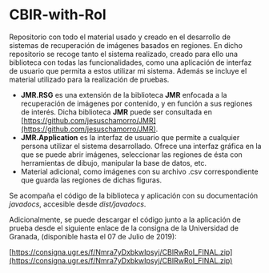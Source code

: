 ﻿# CBIR-with-RoI
Repositorio con todo el material usado y creado en el desarrollo de sistemas de recuperación de imágenes basados en regiones. En dicho repositorio se recoge tanto el sistema realizado, creado para ello una biblioteca con todas las funcionalidades, como una aplicación de interfaz de usuario que permita a estos utilizar mi sistema. Además se incluye el material utilizado para la realización de pruebas.

 - **JMR.RSG** es una extensión de la biblioteca **JMR** enfocada a la recuperación de imágenes por contenido, y en función a sus regiones de interés. Dicha biblioteca **JMR** puede ser consultada en [https://github.com/jesuschamorro/JMR](https://github.com/jesuschamorro/JMR).
 - **JMR.Application** es la interfaz de usuario que permite a cualquier persona utilizar el sistema desarrollado. Ofrece una interfaz gráfica en la que se puede abrir imágenes, seleccionar las regiones de ésta con herramientas de dibujo, manipular la base de datos, etc.
 - Material adicional, como imágenes con su archivo .csv correspondiente que guarda las regiones de dichas figuras.

Se acompaña el código de la biblioteca y aplicación con su documentación *javadocs*, accesible desde *dist/javadocs*.

Adicionalmente, se puede descargar el código junto a la aplicación de prueba desde el siguiente enlace de la consigna de la Universidad de Granada, (disponible hasta el 07 de Julio de 2019):

[https://consigna.ugr.es/f/Nmra7yDxbkwIpsyj/CBIRwRoI_FINAL.zip](https://consigna.ugr.es/f/Nmra7yDxbkwIpsyj/CBIRwRoI_FINAL.zip)



